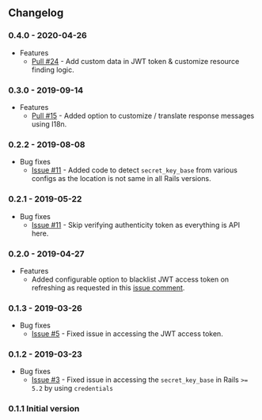 ## Changelog

### 0.4.0 - 2020-04-26

* Features
    * [Pull #24](https://github.com/Gokul595/api_guard/pull/24) - Add custom data in JWT token & customize resource 
    finding logic.

### 0.3.0 - 2019-09-14

* Features
    * [Pull #15](https://github.com/Gokul595/api_guard/pull/15) - Added option to customize / translate response 
    messages using I18n.

### 0.2.2 - 2019-08-08

* Bug fixes
    * [Issue #11](https://github.com/Gokul595/api_guard/issues/11) - Added code to detect `secret_key_base` from various 
    configs as the location is not same in all Rails versions. 

### 0.2.1 - 2019-05-22

* Bug fixes
    * [Issue #11](https://github.com/Gokul595/api_guard/issues/11) - Skip verifying authenticity token as everything 
    is API here.

### 0.2.0 - 2019-04-27

* Features
    * Added configurable option to blacklist JWT access token on refreshing as requested in this 
    [issue comment](https://github.com/Gokul595/api_guard/issues/8#issuecomment-477436164).

### 0.1.3 - 2019-03-26

* Bug fixes
    * [Issue #5](https://github.com/Gokul595/api_guard/issues/5) - Fixed issue in accessing the JWT access token.

### 0.1.2 - 2019-03-23

* Bug fixes
    * [Issue #3](https://github.com/Gokul595/api_guard/issues/3) - Fixed issue in accessing the `secret_key_base` in 
    Rails `>= 5.2` by using `credentials` 

### 0.1.1 Initial version
